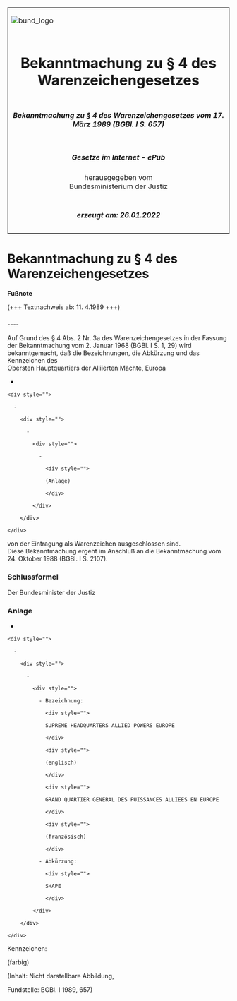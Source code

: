 <span id="DECKBLATT.html"></span>

<table border="0" frame="border" width="100%">

<tr valign="top">

<td align="left">

![bund\_logo](BfJ_2021_Web_de_de.gif)

</td>

<td align="right">

 

</td>

</tr>

<tr align="center" valign="middle">

<td colspan="2">

# Bekanntmachung zu § 4 des Warenzeichengesetzes

</td>

</tr>

<tr align="center" valign="middle">

<td colspan="2">

##### Bekanntmachung zu § 4 des Warenzeichengesetzes vom 17. März 1989 (BGBl. I S. 657)

</td>

</tr>

<tr align="center" valign="middle">

<td colspan="2">

  
  

##### Gesetze im Internet - ePub  
  
herausgegeben vom  
Bundesministerium der Justiz

</td>

</tr>

<tr align="center" valign="bottom">

<td colspan="2">

  
  

##### erzeugt am: 26.01.2022

</td>

</tr>

</table>

<span id="BJNR006570989.html"></span>

# Bekanntmachung zu § 4 des Warenzeichengesetzes

<div>

  
**Fußnote**

<div class="jnhtml">

<div>

<div class="jurAbsatz">

(+++ Textnachweis ab: 11. 4.1989 +++)

</div>

</div>

</div>

</div>

<span id="BJNR006570989BJNE000100326.html"></span>

###   
\----

<div>

<div class="jnhtml">

<div>

<div class="jurAbsatz">

Auf Grund des § 4 Abs. 2 Nr. 3a des Warenzeichengesetzes in der Fassung
der Bekanntmachung vom 2. Januar 1968 (BGBl. I S. 1, 29) wird
bekanntgemacht, daß die Bezeichnungen, die Abkürzung und das Kennzeichen
des  
Obersten Hauptquartiers der Alliierten Mächte, Europa

  - 
    
    <div style="">
    
      - 
        
        <div style="">
        
          - 
            
            <div style="">
            
              - 
                
                <div style="">
                
                (Anlage)
                
                </div>
            
            </div>
        
        </div>
    
    </div>

von der Eintragung als Warenzeichen ausgeschlossen sind.  
Diese Bekanntmachung ergeht im Anschluß an die Bekanntmachung vom 24.
Oktober 1988 (BGBl. I S. 2107).

</div>

</div>

</div>

</div>

<span id="BJNR006570989BJNE000900326.html"></span>

### Schlussformel  

<div>

<div class="jnhtml">

<div>

<div class="jurAbsatz">

Der Bundesminister der Justiz

</div>

</div>

</div>

</div>

<span id="BJNR006570989BJNE000200326.html"></span>

### Anlage  

<div>

<div class="jnhtml">

<div>

<div class="jurAbsatz">

  - 
    
    <div style="">
    
      - 
        
        <div style="">
        
          - 
            
            <div style="">
            
              - Bezeichnung:
                
                <div style="">
                
                SUPREME HEADQUARTERS ALLIED POWERS EUROPE
                
                </div>
                
                <div style="">
                
                (englisch)
                
                </div>
                
                <div style="">
                
                GRAND QUARTIER GENERAL DES PUISSANCES ALLIEES EN EUROPE
                
                </div>
                
                <div style="">
                
                (französisch)
                
                </div>
            
              - Abkürzung:
                
                <div style="">
                
                SHAPE
                
                </div>
            
            </div>
        
        </div>
    
    </div>

Kennzeichen:  
  
(farbig)  
  

<div class="kommentar_Hinweis">

(Inhalt: Nicht darstellbare Abbildung,

</div>

  

<div class="kommentar_Fundstelle">

Fundstelle: BGBl. I 1989, 657)

</div>

</div>

</div>

</div>

</div>
